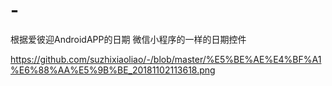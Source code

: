 # -
根据爱彼迎AndroidAPP的日期  微信小程序的一样的日期控件

https://github.com/suzhixiaoliao/-/blob/master/%E5%BE%AE%E4%BF%A1%E6%88%AA%E5%9B%BE_20181102113618.png
